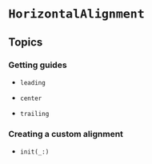 # ``HorizontalAlignment``

## Topics

### Getting guides

- ``leading``

- ``center``

- ``trailing``

### Creating a custom alignment

- ``init(_:)``
